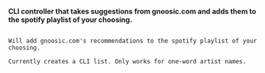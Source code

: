 **CLI controller that takes suggestions from gnoosic.com and 
adds them to the spotify playlist of your choosing.**

~~~~$ python3.6 'band1' 'band2' 'band3'~~~~

Will add gnoosic.com's recommendations to the spotify playlist of your choosing.

Currently creates a CLI list. Only works for one-word artist names.

